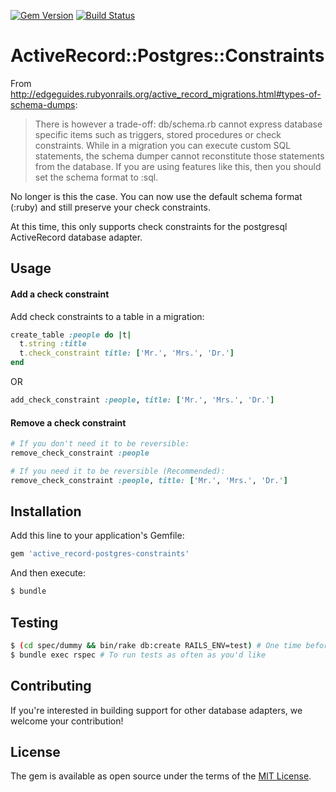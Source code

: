 [![Gem Version](https://badge.fury.io/rb/active_record-postgres-constraints.svg)](https://badge.fury.io/rb/active_record-postgres-constraints)
[![Build Status](https://secure.travis-ci.org/on-site/active_record-postgres-constraints.svg?branch=master)](http://travis-ci.org/on-site/active_record-postgres-constraints)

# ActiveRecord::Postgres::Constraints

From http://edgeguides.rubyonrails.org/active_record_migrations.html#types-of-schema-dumps:

> There is however a trade-off: db/schema.rb cannot express database
specific items such as triggers, stored procedures or check constraints.
While in a migration you can execute custom SQL statements, the schema
dumper cannot reconstitute those statements from the database. If you are
using features like this, then you should set the schema format to :sql.

No longer is this the case.  You can now use the default schema format
(:ruby) and still preserve your check constraints.

At this time, this only supports check constraints for the postgresql ActiveRecord database adapter.

## Usage

#### Add a check constraint
Add check constraints to a table in a migration:

```ruby
create_table :people do |t|
  t.string :title
  t.check_constraint title: ['Mr.', 'Mrs.', 'Dr.']
end
```

OR

```ruby
add_check_constraint :people, title: ['Mr.', 'Mrs.', 'Dr.']
```

#### Remove a check constraint

```ruby
# If you don't need it to be reversible:
remove_check_constraint :people

# If you need it to be reversible (Recommended):
remove_check_constraint :people, title: ['Mr.', 'Mrs.', 'Dr.']
```

## Installation
Add this line to your application's Gemfile:

```ruby
gem 'active_record-postgres-constraints'
```

And then execute:

```bash
$ bundle
```

## Testing
```bash
$ (cd spec/dummy && bin/rake db:create RAILS_ENV=test) # One time before running tests
$ bundle exec rspec # To run tests as often as you'd like
```

## Contributing
If you're interested in building support for other database adapters, we welcome your contribution!

## License
The gem is available as open source under the terms of the [MIT License](http://opensource.org/licenses/MIT).
